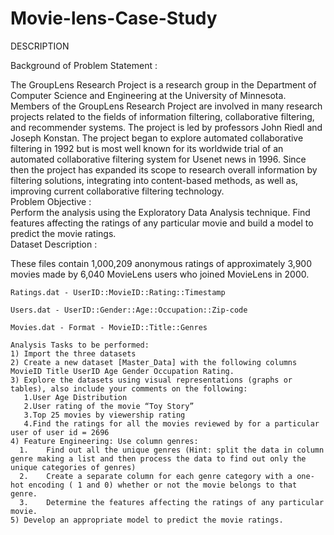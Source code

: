# Movie-lens-Case-Study  
DESCRIPTION  

Background of Problem Statement :  

The GroupLens Research Project is a research group in the Department of Computer Science and Engineering at the University of Minnesota. Members of the GroupLens Research Project are involved in many research projects related to the fields of information filtering, collaborative filtering, and recommender systems. The project is led by professors John Riedl and Joseph Konstan. The project began to explore automated collaborative filtering in 1992 but is most well known for its worldwide trial of an automated collaborative filtering system for Usenet news in 1996. Since then the project has expanded its scope to research overall information by filtering solutions, integrating into content-based methods, as well as, improving current collaborative filtering technology.  
Problem Objective :  
Perform the analysis using the Exploratory Data Analysis technique. Find features affecting the ratings of any particular movie and build a model to predict the movie ratings.  
Dataset Description :  

These files contain 1,000,209 anonymous ratings of approximately 3,900 movies made by 6,040 MovieLens users who joined MovieLens in 2000.  

    Ratings.dat - UserID::MovieID::Rating::Timestamp  

    Users.dat - UserID::Gender::Age::Occupation::Zip-code  
    
    Movies.dat - Format - MovieID::Title::Genres  
    
    Analysis Tasks to be performed:  
    1) Import the three datasets  
    2) Create a new dataset [Master_Data] with the following columns MovieID Title UserID Age Gender Occupation Rating.  
    3) Explore the datasets using visual representations (graphs or tables), also include your comments on the following:  
       1.User Age Distribution  
       2.User rating of the movie “Toy Story”  
       3.Top 25 movies by viewership rating  
       4.Find the ratings for all the movies reviewed by for a particular user of user id = 2696  
    4) Feature Engineering: Use column genres:  
      1.	Find out all the unique genres (Hint: split the data in column genre making a list and then process the data to find out only the unique categories of genres)   
      2.	Create a separate column for each genre category with a one-hot encoding ( 1 and 0) whether or not the movie belongs to that genre.   
      3.	Determine the features affecting the ratings of any particular movie.  
    5) Develop an appropriate model to predict the movie ratings.    
